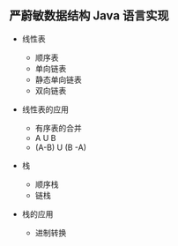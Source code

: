 ## 严蔚敏数据结构 Java 语言实现
- 线性表
    - 顺序表
    - 单向链表
    - 静态单向链表
    - 双向链表
- 线性表的应用
    - 有序表的合并
    -  A U B
    - (A-B) U (B -A)
    
- 栈
    - 顺序栈
    - 链栈
- 栈的应用
    - 进制转换